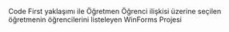 Code First yaklaşımı ile Öğretmen Öğrenci ilişkisi üzerine seçilen öğretmenin öğrencilerini listeleyen WinForms Projesi
